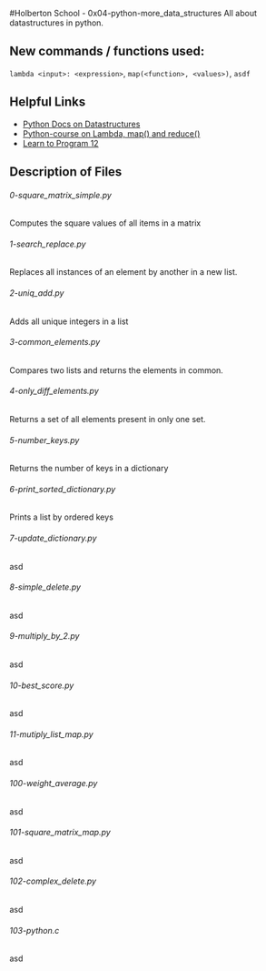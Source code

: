 #Holberton School - 0x04-python-more_data_structures
All about datastructures in python.

## New commands / functions used:
``lambda <input>: <expression>``, ``map(<function>, <values>)``, ``asdf``

## Helpful Links
* [Python Docs on Datastructures](https://docs.python.org/3.4/tutorial/datastructures.html)
* [Python-course on Lambda, map() and reduce()](http://www.python-course.eu/python3_lambda.php)
* [Learn to Program 12](https://www.youtube.com/watch?v=1GAC6KQUPeg)

## Description of Files
<h6>0-square_matrix_simple.py</h6>
Computes the square values of all items in a matrix

<h6>1-search_replace.py</h6>
Replaces all instances of an element by another in a new list.

<h6>2-uniq_add.py</h6>
Adds all unique integers in a list

<h6>3-common_elements.py</h6>
Compares two lists and returns the elements in common.

<h6>4-only_diff_elements.py</h6>
Returns a set of all elements present in only one set.

<h6>5-number_keys.py</h6>
Returns the number of keys in a dictionary

<h6>6-print_sorted_dictionary.py</h6>
Prints a list by ordered keys

<h6>7-update_dictionary.py</h6>
asd

<h6>8-simple_delete.py</h6>
asd

<h6>9-multiply_by_2.py</h6>
asd

<h6>10-best_score.py</h6>
asd

<h6>11-mutiply_list_map.py</h6>
asd

<h6>100-weight_average.py</h6>
asd

<h6>101-square_matrix_map.py</h6>
asd

<h6>102-complex_delete.py</h6>
asd

<h6>103-python.c</h6>
asd

